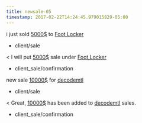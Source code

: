 ```yaml
---
title: newsale-05
timestamp: 2017-02-22T14:24:45.979015829-05:00
---
```


i just sold [5000$](amount_of_money) to [Foot Locker](company_name)
* client/sale

< I will put [5000$](amount_of_money) sale under [Foot Locker](company_name)
* client_sale/confirmation

new sale [10000$](amount_of_money) for [decodemtl](company_name)
* client/sale

< Great, [10000$](amount_of_money) has been added to [decodemtl](company_name) sales.
* client_sale/confirmation
